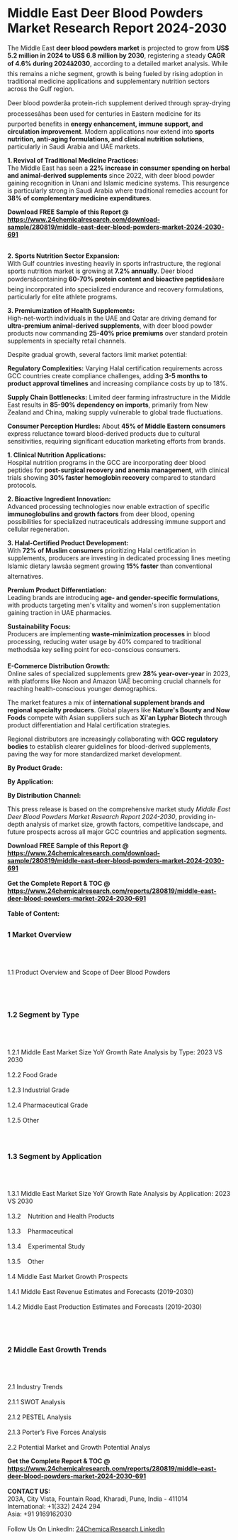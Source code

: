 <h1>Middle East Deer Blood Powders Market Research Report 2024-2030</h1><p>The Middle East <strong>deer blood powders market</strong> is projected to grow from <strong>US$ 5.2 million in 2024 to US$ 6.8 million by 2030</strong>, registering a steady <strong>CAGR of 4.6% during 2024â2030</strong>, according to a detailed market analysis. While this remains a niche segment, growth is being fueled by rising adoption in traditional medicine applications and supplementary nutrition sectors across the Gulf region.</p><p>Deer blood powderâa protein-rich supplement derived through spray-drying processesâhas been used for centuries in Eastern medicine for its purported benefits in <strong>energy enhancement, immune support, and circulation improvement</strong>. Modern applications now extend into <strong>sports nutrition, anti-aging formulations, and clinical nutrition solutions</strong>, particularly in Saudi Arabia and UAE markets.</p><p><strong>1. Revival of Traditional Medicine Practices:</strong><br>
The Middle East has seen a <strong>22% increase in consumer spending on herbal and animal-derived supplements</strong> since 2022, with deer blood powder gaining recognition in Unani and Islamic medicine systems. This resurgence is particularly strong in Saudi Arabia where traditional remedies account for <strong>38% of complementary medicine expenditures</strong>.</p><div><b>Download FREE Sample of this Report @ 
            <a href="https://www.24chemicalresearch.com/download-sample/280819/middle-east-deer-blood-powders-market-2024-2030-691">
            https://www.24chemicalresearch.com/download-sample/280819/middle-east-deer-blood-powders-market-2024-2030-691</a></b></div><br><p><strong>2. Sports Nutrition Sector Expansion:</strong><br>
With Gulf countries investing heavily in sports infrastructure, the regional sports nutrition market is growing at <strong>7.2% annually</strong>. Deer blood powdersâcontaining <strong>60-70% protein content and bioactive peptides</strong>âare being incorporated into specialized endurance and recovery formulations, particularly for elite athlete programs.</p><p><strong>3. Premiumization of Health Supplements:</strong><br>
High-net-worth individuals in the UAE and Qatar are driving demand for <strong>ultra-premium animal-derived supplements</strong>, with deer blood powder products now commanding <strong>25-40% price premiums</strong> over standard protein supplements in specialty retail channels.</p><p>Despite gradual growth, several factors limit market potential:</p><p><strong>Regulatory Complexities:</strong> Varying Halal certification requirements across GCC countries create compliance challenges, adding <strong>3-5 months to product approval timelines</strong> and increasing compliance costs by up to 18%.</p><p><strong>Supply Chain Bottlenecks:</strong> Limited deer farming infrastructure in the Middle East results in <strong>85-90% dependency on imports</strong>, primarily from New Zealand and China, making supply vulnerable to global trade fluctuations.</p><p><strong>Consumer Perception Hurdles:</strong> About <strong>45% of Middle Eastern consumers</strong> express reluctance toward blood-derived products due to cultural sensitivities, requiring significant education marketing efforts from brands.</p><p><strong>1. Clinical Nutrition Applications:</strong><br>
Hospital nutrition programs in the GCC are incorporating deer blood peptides for <strong>post-surgical recovery and anemia management</strong>, with clinical trials showing <strong>30% faster hemoglobin recovery</strong> compared to standard protocols.</p><p><strong>2. Bioactive Ingredient Innovation:</strong><br>
Advanced processing technologies now enable extraction of specific <strong>immunoglobulins and growth factors</strong> from deer blood, opening possibilities for specialized nutraceuticals addressing immune support and cellular regeneration.</p><p><strong>3. Halal-Certified Product Development:</strong><br>
With <strong>72% of Muslim consumers</strong> prioritizing Halal certification in supplements, producers are investing in dedicated processing lines meeting Islamic dietary lawsâa segment growing <strong>15% faster</strong> than conventional alternatives.</p><p><strong>Premium Product Differentiation:</strong><br>
	Leading brands are introducing <strong>age- and gender-specific formulations</strong>, with products targeting men's vitality and women's iron supplementation gaining traction in UAE pharmacies.</p><p><strong>Sustainability Focus:</strong><br>
	Producers are implementing <strong>waste-minimization processes</strong> in blood processing, reducing water usage by 40% compared to traditional methodsâa key selling point for eco-conscious consumers.</p><p><strong>E-Commerce Distribution Growth:</strong><br>
	Online sales of specialized supplements grew <strong>28% year-over-year</strong> in 2023, with platforms like Noon and Amazon UAE becoming crucial channels for reaching health-conscious younger demographics.</p><p>The market features a mix of <strong>international supplement brands and regional specialty producers</strong>. Global players like <strong>Nature's Bounty and Now Foods</strong> compete with Asian suppliers such as <strong>Xi'an Lyphar Biotech</strong> through product differentiation and Halal certification strategies.</p><p>Regional distributors are increasingly collaborating with <strong>GCC regulatory bodies</strong> to establish clearer guidelines for blood-derived supplements, paving the way for more standardized market development.</p><p><strong>By Product Grade:</strong></p><p><strong>By Application:</strong></p><p><strong>By Distribution Channel:</strong></p><p>This press release is based on the comprehensive market study <em>Middle East Deer Blood Powders Market Research Report 2024-2030</em>, providing in-depth analysis of market size, growth factors, competitive landscape, and future prospects across all major GCC countries and application segments.</p><div><b>Download FREE Sample of this Report @ 
            <a href="https://www.24chemicalresearch.com/download-sample/280819/middle-east-deer-blood-powders-market-2024-2030-691">
            https://www.24chemicalresearch.com/download-sample/280819/middle-east-deer-blood-powders-market-2024-2030-691</a></b></div><br><div><b>Get the Complete Report & TOC @ 
            <a href="https://www.24chemicalresearch.com/reports/280819/middle-east-deer-blood-powders-market-2024-2030-691">
            https://www.24chemicalresearch.com/reports/280819/middle-east-deer-blood-powders-market-2024-2030-691</a></b></div><br>
            <b>Table of Content:</b><p><h2><span style="font-size:16px"><strong>1 Market Overview&nbsp;&nbsp; &nbsp;</strong></span></h2><br />
<br />
<p>1.1 Product Overview and Scope of Deer Blood Powders&nbsp;</p><br />
<br />
<h2><strong><span style="font-size:16px">1.2 Segment by Type&nbsp;&nbsp; &nbsp;</span></strong></h2><br />
<br />
<p>1.2.1 Middle East Market Size YoY Growth Rate Analysis by Type: 2023 VS 2030&nbsp;&nbsp; &nbsp;<br /><br />
1.2.2 Food Grade&nbsp;&nbsp; &nbsp;<br /><br />
1.2.3 Industrial Grade<br /><br />
1.2.4 Pharmaceutical Grade<br /><br />
1.2.5 Other<br /><br />
<br />
<h2><span style="font-size:16px"><strong>1.3 Segment by Application&nbsp;&nbsp;</strong></span></h2><br />
<br />
<p>1.3.1 Middle East Market Size YoY Growth Rate Analysis by Application: 2023 VS 2030&nbsp;&nbsp; &nbsp;<br /><br />
1.3.2&nbsp;&nbsp; &nbsp;Nutrition and Health Products<br /><br />
1.3.3&nbsp;&nbsp; &nbsp;Pharmaceutical<br /><br />
1.3.4&nbsp;&nbsp; &nbsp;Experimental Study<br /><br />
1.3.5&nbsp;&nbsp; &nbsp;Other<br /><br />
1.4 Middle East Market Growth Prospects&nbsp;&nbsp; &nbsp;<br /><br />
1.4.1 Middle East Revenue Estimates and Forecasts (2019-2030)&nbsp;&nbsp; &nbsp;<br /><br />
1.4.2 Middle East Production Estimates and Forecasts (2019-2030)&nbsp;&nbsp;</p><br />
<br />
<h2><span style="font-size:16px"><strong>2 Middle East Growth Trends&nbsp;&nbsp; &nbsp;</strong></span></h2><br />
<br />
<p>2.1 Industry Trends&nbsp;&nbsp; &nbsp;<br /><br />
2.1.1 SWOT Analysis&nbsp;&nbsp; &nbsp;<br /><br />
2.1.2 PESTEL Analysis&nbsp;&nbsp; &nbsp;<br /><br />
2.1.3 Porter&rsquo;s Five Forces Analysis&nbsp;&nbsp; &nbsp;<br /><br />
2.2 Potential Market and Growth Potential Analys</p><div><b>Get the Complete Report & TOC @ 
            <a href="https://www.24chemicalresearch.com/reports/280819/middle-east-deer-blood-powders-market-2024-2030-691">
            https://www.24chemicalresearch.com/reports/280819/middle-east-deer-blood-powders-market-2024-2030-691</a></b></div><br><b>CONTACT US:</b><br>
            203A, City Vista, Fountain Road, Kharadi, Pune, India - 411014<br>
            International: +1(332) 2424 294<br>
            Asia: +91 9169162030 <br><br>
            Follow Us On LinkedIn: <a href="https://www.linkedin.com/company/24chemicalresearch/">24ChemicalResearch LinkedIn</a>